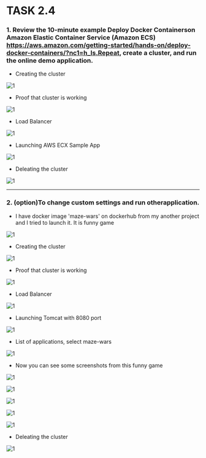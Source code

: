 # __TASK 2.4__

### 1. Review  the 10-minute  example Deploy  Docker  Containerson  Amazon  Elastic Container  Service  (Amazon  ECS) https://aws.amazon.com/getting-started/hands-on/deploy-docker-containers/?nc1=h_ls.Repeat, create a cluster, and run the online demo application.

  * Creating the cluster

  ![1](screenshots/1.png)

  * Proof that cluster is working

  ![1](screenshots/2.png)

  * Load Balancer

  ![1](screenshots/3.png)

  * Launching AWS ECX Sample App

  ![1](screenshots/4.png)

  * Deleating the cluster

  ![1](screenshots/5.png)

---

### 2. (option)To change custom settings and run otherapplication.

  * I have docker image 'maze-wars' on dockerhub from my another project and I tried to launch it. It is funny game

  ![1](screenshots/6.png)

  * Creating the cluster

  ![1](screenshots/7.png)

  * Proof that cluster is working

  ![1](screenshots/8.png)

  * Load Balancer

  ![1](screenshots/9.png)

  * Launching Tomcat with 8080 port

  ![1](screenshots/10.png)

  * List of applications, select maze-wars

  ![1](screenshots/11.png)

  * Now you can see some screenshots from this funny game

  ![1](screenshots/12.png)

  ![1](screenshots/13.png)

  ![1](screenshots/14.png)

  ![1](screenshots/15.png)

  ![1](screenshots/16.png)

  * Deleating the cluster

  ![1](screenshots/17.png)
 
